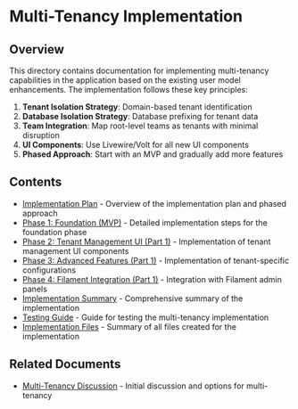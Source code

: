 # Multi-Tenancy Implementation

## Overview

This directory contains documentation for implementing multi-tenancy capabilities in the application based on the existing user model enhancements. The implementation follows these key principles:

1. **Tenant Isolation Strategy**: Domain-based tenant identification
2. **Database Isolation Strategy**: Database prefixing for tenant data
3. **Team Integration**: Map root-level teams as tenants with minimal disruption
4. **UI Components**: Use Livewire/Volt for all new UI components
5. **Phased Approach**: Start with an MVP and gradually add more features

## Contents

- [Implementation Plan](010-implementation-plan.md) - Overview of the implementation plan and phased approach
- [Phase 1: Foundation (MVP)](020-phase1-implementation.md) - Detailed implementation steps for the foundation phase
- [Phase 2: Tenant Management UI (Part 1)](030-phase2-part1.md) - Implementation of tenant management UI components
- [Phase 3: Advanced Features (Part 1)](040-phase3-part1.md) - Implementation of tenant-specific configurations
- [Phase 4: Filament Integration (Part 1)](050-phase4-part1.md) - Integration with Filament admin panels
- [Implementation Summary](060-implementation-summary.md) - Comprehensive summary of the implementation
- [Testing Guide](070-testing-guide.md) - Guide for testing the multi-tenancy implementation
- [Implementation Files](080-implementation-files.md) - Summary of all files created for the implementation

## Related Documents

- [Multi-Tenancy Discussion](../040-ume-multi-tenancy-discussion.md) - Initial discussion and options for multi-tenancy
